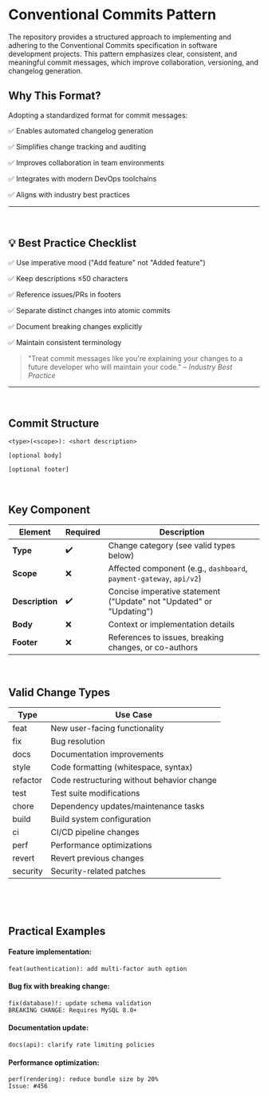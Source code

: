 # Conventional Commits Pattern

The repository provides a structured approach to implementing and adhering to the Conventional Commits specification in software development projects. This pattern emphasizes clear, consistent, and meaningful commit messages, which improve collaboration, versioning, and changelog generation.
⠀
⠀
## Why This Format?
Adopting a standardized format for commit messages:

✅ Enables automated changelog generation

✅ Simplifies change tracking and auditing

✅ Improves collaboration in team environments

✅ Integrates with modern DevOps toolchains

✅ Aligns with industry best practices

---
⠀
⠀
⠀
## 💡 Best Practice Checklist

✅ Use imperative mood ("Add feature" not "Added feature")

✅ Keep descriptions ≤50 characters

✅ Reference issues/PRs in footers

✅ Separate distinct changes into atomic commits

✅ Document breaking changes explicitly

✅ Maintain consistent terminology

> "Treat commit messages like you're explaining your changes to a future developer who will maintain your code." – _Industry Best Practice_

---
⠀
⠀
⠀
## Commit Structure
```text
<type>(<scope>): <short description>

[optional body]

[optional footer]
```
⠀
⠀
⠀
## Key Component


| Element          | Required | Description                                                                 |
|------------------|----------|-----------------------------------------------------------------------------|
| **Type**         | ✔️       | Change category (see valid types below)                                     |
| **Scope**        | ❌       | Affected component (e.g., `dashboard`, `payment-gateway`, `api/v2`)        |
| **Description**  | ✔️       | Concise imperative statement ("Update" not "Updated" or "Updating")        |
| **Body**         | ❌       | Context or implementation details                                          |
| **Footer**       | ❌       | References to issues, breaking changes, or co-authors                       |

⠀
⠀
⠀
## Valid Change Types


| **Type**   | **Use Case**                          |
|------------|---------------------------------------|
| feat       | New user-facing functionality        |
| fix        | Bug resolution                        |
| docs       | Documentation improvements            |
| style      | Code formatting (whitespace, syntax)  |
| refactor   | Code restructuring without behavior change |
| test       | Test suite modifications              |
| chore      | Dependency updates/maintenance tasks  |
| build      | Build system configuration            |
| ci         | CI/CD pipeline changes                |
| perf       | Performance optimizations             |
| revert     | Revert previous changes               |
| security   | Security-related patches              |

⠀
⠀
⠀

⠀
⠀
⠀
## Practical Examples

#### Feature implementation:
```git
feat(authentication): add multi-factor auth option
```
#### Bug fix with breaking change:
```git
fix(database)!: update schema validation
BREAKING CHANGE: Requires MySQL 8.0+
```
#### Documentation update:
```git
docs(api): clarify rate limiting policies
```
#### Performance optimization:
```git
perf(rendering): reduce bundle size by 20%
Issue: #456
```
